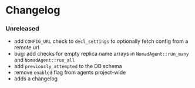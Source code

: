 # Changelog

### Unreleased

- add `CONFIG_URL` check to `decl_settings` to optionally fetch config from a remote url
- bug: add checks for empty replica name arrays in `NomadAgent::run_many` and
  `NomadAgent::run_all`
- add `previously_attempted` to the DB schema
- remove `enabled` flag from agents project-wide
- adds a changelog
